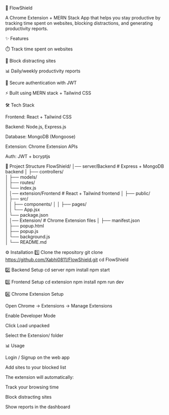 🚀 FlowShield

A Chrome Extension + MERN Stack App that helps you stay productive by tracking time spent on websites, blocking distractions, and generating productivity reports.

✨ Features

⏱️ Track time spent on websites

🚫 Block distracting sites

📊 Daily/weekly productivity reports

🔐 Secure authentication with JWT

⚡ Built using MERN stack + Tailwind CSS

🛠️ Tech Stack

Frontend: React + Tailwind CSS

Backend: Node.js, Express.js

Database: MongoDB (Mongoose)

Extension: Chrome Extension APIs

Auth: JWT + bcryptjs

📂 Project Structure
FlowShield/
│── server/Backend            # Express + MongoDB backend
│   ├── controllers/    
│   ├── models/         
│   ├── routes/         
│   └── index.js       
│
│── extension/Frontend           # React + Tailwind frontend
│   ├── public/         
│   ├── src/            
│   │   ├── components/ 
│   │   ├── pages/      
│   │   └── App.jsx     
│   └── package.json    
│
│── Extension/          # Chrome Extension files
│   ├── manifest.json   
│   ├── popup.html      
│   ├── popup.js        
│   └── background.js   
│
└── README.md

⚙️ Installation
1️⃣ Clone the repository
git clone https://github.com/Xabhi0811/FlowShield.git
cd FlowShield

2️⃣ Backend Setup
cd server
npm install
npm start

3️⃣ Frontend Setup
cd extension
npm install
npm run dev

4️⃣ Chrome Extension Setup

Open Chrome → Extensions → Manage Extensions

Enable Developer Mode

Click Load unpacked

Select the Extension/ folder

📊 Usage

Login / Signup on the web app

Add sites to your blocked list

The extension will automatically:

Track your browsing time

Block distracting sites

Show reports in the dashboard
